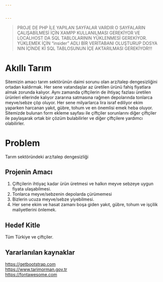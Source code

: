 ```yaml
---


---
```


<blockquote>
<p>PROJE DE PHP İLE YAPILAN SAYFALAR VARDIR O SAYFALARIN ÇALIŞABİLMESİ İÇİN XAMPP KULLANILMASI GEREKİYOR VE LOCALHOST DA SQL TABLOLARININ YÜKLENMESİ GEREKİYOR. YÜKLEMEK İÇİN  “insider” ADLI BİR VERİTABANI OLUŞTURUP DOSYA NIN İÇİNDE Kİ SQL TABLOSUNUN İÇE AKTARILMASI GEREKİYOR!!!</p>
</blockquote>
<h1 id="akıllı-tarım">Akıllı Tarım</h1>
<p>Sitemizin amacı tarım sektörünün daimi sorunu olan arz/talep dengesizliğini ortadan kaldırmak. Her sene vatandaşlar az üretilen ürünü fahiş fiyatlara almak zorunda kalıyor. Aynı zamanda çiftçilerin de ihtiyaç fazlası üretilen ürünleri ellerinde kalıyor zararına satmasına rağmen depolarında tonlarca meyve/sebze çöp oluyor. Her sene milyarlarca lira israf ediliyor ekim yaparken harcanan yakıt, gübre, tohum ve en önemlisi emek heba oluyor. Sitemizde bulunan form ekleme sayfası ile çiftçiler sorunlarını diğer çiftçiler ile paylaşarak ortak bir çözüm bulabilirler ve diğer çiftçilere yardımcı olabilirler.</p>
<h1 id="problem">Problem</h1>
<p>Tarım sektöründeki arz/talep dengesizliği</p>
<h2 id="projenin-amacı">Projenin Amacı</h2>
<ol>
<li>Çiftçilerin ihtiyaç kadar ürün üretmesi ve halkın meyve sebzeye uygun fiyata ulaşabilmesi.</li>
<li>Tonlarca meyve/sebzenin depolarda çürümemesi</li>
<li>Bizlerin ucuza meyve/sebze yiyebilmesi.</li>
<li>Her sene ekim ve hasat zamanı boşa giden yakıt, gübre, tohum ve işçilik maliyetlerini önlemek.</li>
</ol>
<h2 id="hedef-kitle">Hedef Kitle</h2>
<p>Tüm Türkiye ve çiftçiler.</p>
<h2 id="yararlanılan-kaynaklar">Yararlanılan kaynaklar</h2>
<p><a href="https://getbootstrap.com/">https://getbootstrap.com</a><br>
<a href="https://www.tarimorman.gov.tr/">https://www.tarimorman.gov.tr</a><br>
<a href="https://fontawesome.com/">https://fontawesome.com</a></p>
